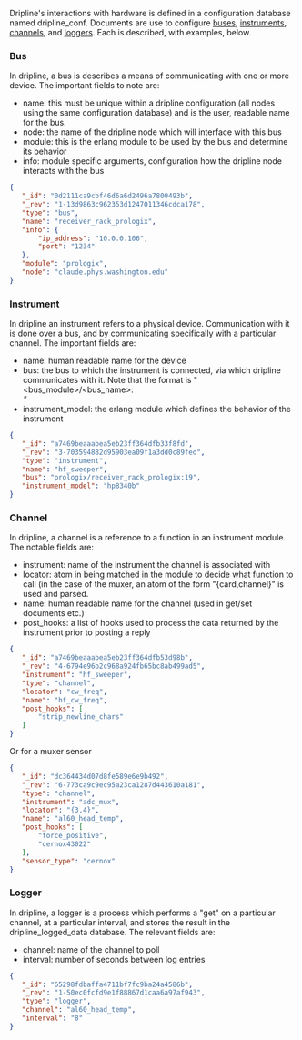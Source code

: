 Dripline's interactions with hardware is defined in a configuration database named dripline_conf. Documents are use to configure [buses](#bus), [instruments](#instrument), [channels](channel), and [loggers](#logger). Each is described, with examples, below.

### Bus
In dripline, a bus is describes a means of communicating with one or more device. The important fields to note are:
* name: this must be unique within a dripline configuration (all nodes using the same configuration database) and is the user, readable name for the bus.
* node: the name of the dripline node which will interface with this bus
* module: this is the erlang module to be used by the bus and determine its behavior
* info: module specific arguments, configuration how the dripline node interacts with the bus
```json
{
   "_id": "0d2111ca9cbf46d6a6d2496a7800493b",
   "_rev": "1-13d9863c962353d1247011346cdca178",
   "type": "bus",
   "name": "receiver_rack_prologix",
   "info": {
       "ip_address": "10.0.0.106",
       "port": "1234"
   },
   "module": "prologix",
   "node": "claude.phys.washington.edu"
}
```

### Instrument
In dripline an instrument refers to a physical device. Communication with it is done over a bus, and by communicating specifically with a particular channel. The important fields are:
* name: human readable name for the device
* bus: the bus to which the instrument is connected, via which dripline communicates with it. Note that the format is "<bus_module>/<bus_name>:<address>"
* instrument_model: the erlang module which defines the behavior of the instrument
```json
{
   "_id": "a7469beaaabea5eb23ff364dfb33f8fd",
   "_rev": "3-703594882d95903ea09f1a3dd0c89fed",
   "type": "instrument",
   "name": "hf_sweeper",
   "bus": "prologix/receiver_rack_prologix:19",
   "instrument_model": "hp8340b"
}
```

### Channel
In dripline, a channel is a reference to a function in an instrument module. The notable fields are:
* instrument: name of the instrument the channel is associated with
* locator: atom in being matched in the module to decide what function to call (in the case of the muxer, an atom of the form "{card,channel}" is used and parsed.
* name: human readable name for the channel (used in get/set documents etc.)
* post_hooks: a list of hooks used to process the data returned by the instrument prior to posting a reply
```json
{
   "_id": "a7469beaaabea5eb23ff364dfb53d98b",
   "_rev": "4-6794e96b2c968a924fb65bc8ab499ad5",
   "instrument": "hf_sweeper",
   "type": "channel",
   "locator": "cw_freq",
   "name": "hf_cw_freq",
   "post_hooks": [
       "strip_newline_chars"
   ]
}
```
Or for a muxer sensor
```json
{
   "_id": "dc364434d07d8fe589e6e9b492",
   "_rev": "6-773ca9c9ec95a23ca1287d443610a181",
   "type": "channel",
   "instrument": "adc_mux",
   "locator": "{3,4}",
   "name": "al60_head_temp",
   "post_hooks": [
       "force_positive",
       "cernox43022"
   ],
   "sensor_type": "cernox"
}
```
### Logger
In dripline, a logger is a process which performs a "get" on a particular channel, at a particular interval, and stores the result in the dripline_logged_data database. The relevant fields are:
* channel: name of the channel to poll
* interval: number of seconds between log entries
```json
{
   "_id": "65298fdbaffa4711bf7fc9ba24a4586b",
   "_rev": "1-50ec0fcfd9e1f88867d1caa6a97af943",
   "type": "logger",
   "channel": "al60_head_temp",
   "interval": "8"
}
```